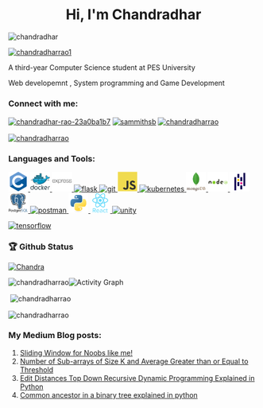 <h1 align="center">Hi, I'm Chandradhar</h1>

<p align="left"> <img src="https://komarev.com/ghpvc/?username=chandradharrao&label=Profile%20views&color=0e75b6&style=flat" alt="chandradhar" /> </p>

<p align="left"> <a href="https://twitter.com/chandradharrao1" target="blank"><img src="https://img.shields.io/twitter/follow/chandradharrao1?logo=twitter&style=for-the-badge" alt="chandradharrao1" /></a> </p>

<p align="left">A third-year Computer Science student at PES University</p>
<p align="left">Web developemnt , System programming and Game Development</p>


<h3 align="left">Connect with me:</h3>
<p align="left">
<a href="https://www.linkedin.com/in/chandradhar-rao-23a0ba1b7/" target="blank"><img align="center" src="https://raw.githubusercontent.com/rahuldkjain/github-profile-readme-generator/master/src/images/icons/Social/linked-in-alt.svg" alt="chandradhar-rao-23a0ba1b7" height="30" width="40" /></a>
<a href="https://leetcode.com/user9611y/" target="blank"><img align="center" src="https://raw.githubusercontent.com/rahuldkjain/github-profile-readme-generator/master/src/images/icons/Social/leet-code.svg" alt="sammithsb" height="30" width="40" /></a>
<a href="https://stackoverflow.com/users/13626874/savannah-madison" target="blank"><img align="center" src="https://raw.githubusercontent.com/rahuldkjain/github-profile-readme-generator/master/src/images/icons/Social/stack-overflow.svg" alt="chandradharrao" height="30" width="40" /></a>
</p>
<a href="https://www.youtube.com/channel/UC_-nQ7HAD4ffbhv4PZEcoog" target="blank"><img align="center" src="https://raw.githubusercontent.com/rahuldkjain/github-profile-readme-generator/master/src/images/icons/Social/youtube.svg" alt="chandradharrao" height="30" width="40" /></a>
</p>

<h3 align="left">Languages and Tools:</h3>
<p align="left"> <a href="https://www.cprogramming.com/" target="_blank" rel="noreferrer"> <img src="https://raw.githubusercontent.com/devicons/devicon/master/icons/c/c-original.svg" alt="c" width="40" height="40"/> </a> 
<a href="https://www.docker.com/" target="_blank" rel="noreferrer"> <img src="https://raw.githubusercontent.com/devicons/devicon/master/icons/docker/docker-original-wordmark.svg" alt="docker" width="40" height="40"/> </a> <a href="https://expressjs.com" target="_blank" rel="noreferrer"> <img src="https://raw.githubusercontent.com/devicons/devicon/master/icons/express/express-original-wordmark.svg" alt="express" width="40" height="40"/> </a> <a href="https://flask.palletsprojects.com/" target="_blank" rel="noreferrer"> <img src="https://www.vectorlogo.zone/logos/pocoo_flask/pocoo_flask-icon.svg" alt="flask" width="40" height="40"/> </a> 
<a href="https://git-scm.com/" target="_blank" rel="noreferrer"> <img src="https://www.vectorlogo.zone/logos/git-scm/git-scm-icon.svg" alt="git" width="40" height="40"/> </a> 
<a href="https://developer.mozilla.org/en-US/docs/Web/JavaScript" target="_blank" rel="noreferrer"> <img src="https://raw.githubusercontent.com/devicons/devicon/master/icons/javascript/javascript-original.svg" alt="javascript" width="40" height="40"/> </a> <a href="https://kubernetes.io" target="_blank" rel="noreferrer"> <img src="https://www.vectorlogo.zone/logos/kubernetes/kubernetes-icon.svg" alt="kubernetes" width="40" height="40"/> </a> 
<a href="https://www.mongodb.com/" target="_blank" rel="noreferrer"> <img src="https://raw.githubusercontent.com/devicons/devicon/master/icons/mongodb/mongodb-original-wordmark.svg" alt="mongodb" width="40" height="40"/> </a> <a href="https://nodejs.org" target="_blank" rel="noreferrer"> <img src="https://raw.githubusercontent.com/devicons/devicon/master/icons/nodejs/nodejs-original-wordmark.svg" alt="nodejs" width="40" height="40"/> </a> 
<a href="https://pandas.pydata.org/" target="_blank" rel="noreferrer"> <img src="https://raw.githubusercontent.com/devicons/devicon/2ae2a900d2f041da66e950e4d48052658d850630/icons/pandas/pandas-original.svg" alt="pandas" width="40" height="40"/> </a> 
<a href="https://www.postgresql.org" target="_blank" rel="noreferrer"> <img src="https://raw.githubusercontent.com/devicons/devicon/master/icons/postgresql/postgresql-original-wordmark.svg" alt="postgresql" width="40" height="40"/> </a> 
<a href="https://postman.com" target="_blank" rel="noreferrer"> <img src="https://www.vectorlogo.zone/logos/getpostman/getpostman-icon.svg" alt="postman" width="40" height="40"/> </a> 
<a href="https://www.python.org" target="_blank" rel="noreferrer"> <img src="https://raw.githubusercontent.com/devicons/devicon/master/icons/python/python-original.svg" alt="python" width="40" height="40"/> </a> 
<a href="https://reactjs.org/" target="_blank" rel="noreferrer"> <img src="https://raw.githubusercontent.com/devicons/devicon/master/icons/react/react-original-wordmark.svg" alt="react" width="40" height="40"/> </a> 
<a href="https://unity.com/" target="_blank" rel="noreferrer"> <img src="https://raw.githubusercontent.com/rahuldkjain/github-profile-readme-generator/master/src/images/icons/GameEngines/unity.svg" alt="unity" width="40" height="40"/> </a> </p>
<a href="https://www.tensorflow.org" target="_blank" rel="noreferrer"> <img src="https://www.vectorlogo.zone/logos/tensorflow/tensorflow-icon.svg" alt="tensorflow" width="40" height="40"/> </a> </p>


### 🏆 Github Status
<p align="left"> <a href="https://github.com/ryo-ma/github-profile-trophy"><img src="https://github-profile-trophy.vercel.app/?username=chandradharrao&theme=onedark" alt="Chandra" /></a> </p>

<p><img align="left" src="https://github-readme-stats.vercel.app/api/top-langs?username=chandradharrao&show_icons=true&locale=en&layout=compact" alt="chandradharrao" /></p>


<img alt="Activity Graph" src="https://activity-graph.herokuapp.com/graph?username=chandradharrao&theme=github"/>

<p>&nbsp;<img align="center" src="https://github-readme-stats.vercel.app/api?username=chandradharrao&show_icons=true&locale=en" alt="chandradharrao" /></p>

<p><img align="center" src="https://github-readme-streak-stats.herokuapp.com/?user=chandradharrao" alt="chandradharrao" /></p>

<h3>My Medium Blog posts: </h3>

<ol>

<li><a href="https://medium.com/@chandradhar.rao/sliding-window-for-noobs-like-me-57f89c816de4">Sliding Window for Noobs like me! </a></li>

<li><a href="https://medium.com/@chandradhar.rao/number-of-sub-arrays-of-size-k-and-average-greater-than-or-equal-to-threshold-ef298a5b77a1">Number of Sub-arrays of Size K and Average Greater than or Equal to Threshold</a></li>

<li><a href="https://medium.com/@chandradhar.rao/edit-distances-top-down-recursive-dynamic-programming-explained-in-python-f89b206be81a">Edit Distances Top Down Recursive Dynamic Programming Explained in Python</a></li>

<li><a href="https://medium.com/@chandradhar.rao/lowest-common-ancestor-in-a-binary-tree-for-noobs-like-me-fa4c6304e81d">Common ancestor in a binary tree explained in python</a></li>

</ol>





